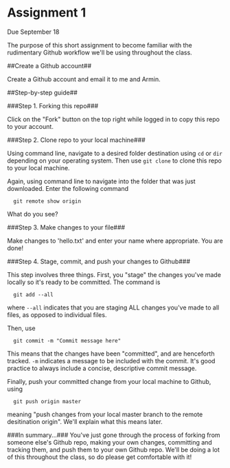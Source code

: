 # Assignment 1

Due September 18

The purpose of this short assignment to become familiar with the rudimentary Github workflow we'll be using throughout the class.

##Create a Github account##

Create a Github account and email it to me and Armin.

##Step-by-step guide##

###Step 1. Forking this repo###

Click on the "Fork" button on the top right while logged in to copy this repo to your account.

###Step 2. Clone repo to your local machine###

Using command line, navigate to a desired folder destination using `cd` or `dir` depending on your operating system. Then use `git clone` to clone this repo to your local machine.

Again, using command line to navigate into the folder that was just downloaded. Enter the following command
```
  git remote show origin
```
What do you see?

###Step 3. Make changes to your file###

Make changes to 'hello.txt' and enter your name where appropriate. You are done!

###Step 4. Stage, commit, and push your changes to Github###

This step involves three things. First, you "stage" the changes you've made locally so it's ready to be committed. The command is
```
  git add --all
```
where `--all` indicates that you are staging ALL changes you've made to all files, as opposed to individual files.

Then, use
```
  git commit -m "Commit message here"
```
This means that the changes have been "committed", and are henceforth tracked. `-m` indicates a message to be included with the commit. It's good practice to always include a concise, descriptive commit message.

Finally, push your committed change from your local machine to Github, using
```
  git push origin master
```
meaning "push changes from your local master branch to the remote desitination origin". We'll explain what this means later.

###In summary...###
You've just gone through the process of forking from someone else's Github repo, making your own changes, committing and tracking them, and push them to your own Github repo. We'll be doing a lot of this throughout the class, so do please get comfortable with it!
